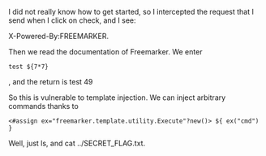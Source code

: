 I did not really know how to get started, so I intercepted the request that I send when I click on check, and I see:

X-Powered-By:FREEMARKER.

Then we read the documentation of Freemarker. We enter

```
test ${7*7}
```
, and the return is test 49

So this is vulnerable to template injection. We can inject arbitrary commands thanks to

```
<#assign ex="freemarker.template.utility.Execute"?new()> ${ ex("cmd") }
```

Well, just ls, and cat ../SECRET_FLAG.txt.
